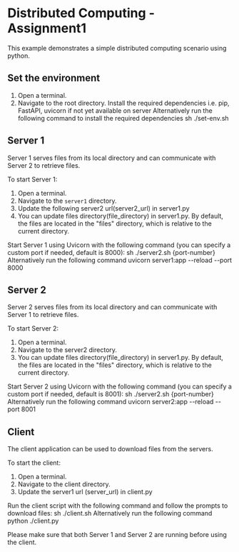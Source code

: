 # Distributed Computing - Assignment1

This example demonstrates a simple distributed computing scenario using python.

## Set the environment 
1. Open a terminal.
2. Navigate to the root directory.
  Install the required dependencies i.e. pip, FastAPI, uvicorn if not yet available on server
  Alternatively  run the following command to install the required dependencies
  sh ./set-env.sh

## Server 1

Server 1 serves files from its local directory and can communicate with Server 2 to retrieve files.

To start Server 1:
1. Open a terminal.
2. Navigate to the `server1` directory.
3. Update the following server2 url(server2_url) in server1.py
4. You can update files directory(file_directory) in server1.py.
   By default, the files are located in the "files" directory, which is relative to the current directory.

Start Server 1 using Uvicorn with the following command (you can specify a custom port if needed, default is 8000):
sh ./server2.sh {port-number}
Alternatively  run the following command
uvicorn server1:app --reload --port 8000


## Server 2
Server 2 serves files from its local directory and can communicate with Server 1 to retrieve files.

To start Server 2:

1. Open a terminal.
2. Navigate to the server2 directory.
3. You can update files directory(file_directory) in server1.py.
   By default, the files are located in the "files" directory, which is relative to the current directory.



Start Server 2 using Uvicorn with the following command (you can specify a custom port if needed, default is 8001):
sh ./server2.sh {port-number}
Alternatively run the following command
uvicorn server2:app --reload --port 8001

## Client
The client application can be used to download files from the servers.

To start the client:

1. Open a terminal.
2. Navigate to the client directory.
3. Update the server1 url (server_url) in client.py

Run the client script with the following command and follow the prompts to download files:
sh ./client.sh
Alternatively  run the following command
python ./client.py

Please make sure that both Server 1 and Server 2 are running before using the client.
